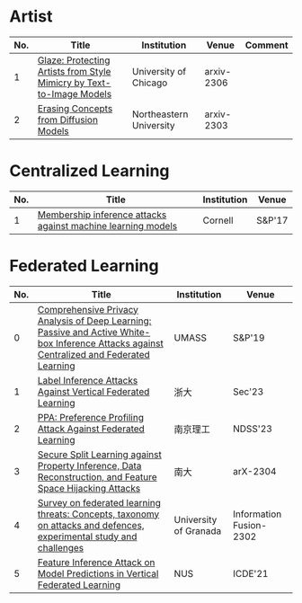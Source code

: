 # Artist

| No. |  Title | Institution | Venue | Comment |
| --- | --- | --- | --- | --- |
|  1   |   [Glaze: Protecting Artists from Style Mimicry by Text-to-Image Models](https://arxiv.org/pdf/2302.04222.pdf)  |    University of Chicago   |   arxiv-2306  |  |
|  2   |   [Erasing Concepts from Diffusion Models](https://arxiv.org/pdf/2303.07345.pdf)  |   Northeastern University   |   arxiv-2303  |  |


# Centralized Learning

| No. |  Title | Institution | Venue | 
| --- | --- | --- | --- | 
|  1   |   [Membership inference attacks against machine learning models](https://ieeexplore.ieee.org/abstract/document/7958568)  |   Cornell   |   S&P'17  | 

# Federated Learning

| No. |  Title | Institution | Venue | 
| --- | --- | --- | --- | 
|  0   |   [Comprehensive Privacy Analysis of Deep Learning: Passive and Active White-box Inference Attacks against Centralized and Federated Learning](https://arxiv.org/pdf/1812.00910.pdf)  |   UMASS   |   S&P'19  | 
|  1   |   [Label Inference Attacks Against Vertical Federated Learning](https://www.usenix.org/conference/usenixsecurity22/presentation/fu-chong)  |   浙大   |   Sec'23  | 
|  2   |   [PPA: Preference Profiling Attack Against Federated Learning](https://arxiv.org/abs/2202.04856)  |   南京理工   |   NDSS'23  | 
|  3   |   [Secure Split Learning against Property Inference, Data Reconstruction, and Feature Space Hijacking Attacks](https://arxiv.org/pdf/2304.09515.pdf)  |   南大   |   arX-2304  | 
|  4   |   [Survey on federated learning threats: Concepts, taxonomy on attacks and defences, experimental study and challenges](https://www.sciencedirect.com/science/article/pii/S1566253522001439)  |   University of Granada   |   Information Fusion-2302  | 
|  5   |   [Feature Inference Attack on Model Predictions in Vertical Federated Learning](https://ieeexplore.ieee.org/abstract/document/9458672)  |   NUS   |   ICDE'21  | 
